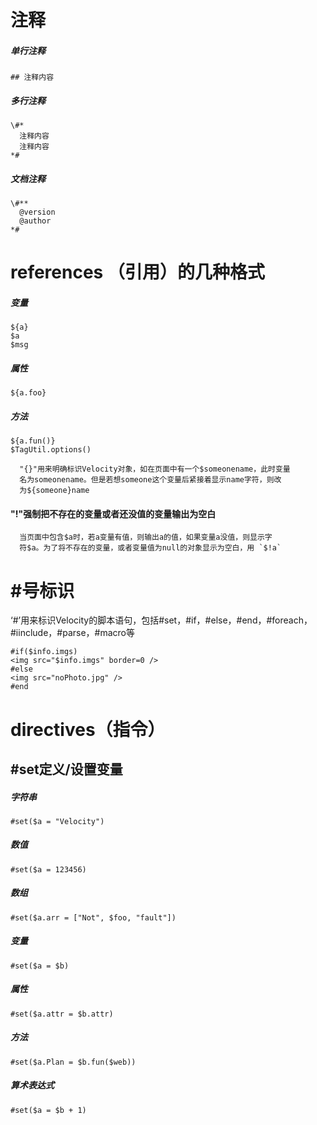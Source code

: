 # 注释

##### 单行注释

```
## 注释内容
```

##### 多行注释

```
\#*
  注释内容
  注释内容
*#
```

##### 文档注释

```
\#**
  @version
  @author
*#
```

# references （引用）的几种格式

##### 变量

```
${a}
$a
$msg
```

##### 属性

```
${a.foo}
```

##### 方法

```
${a.fun()}
$TagUtil.options()
```

```
  "{}"用来明确标识Velocity对象，如在页面中有一个$someonename，此时变量
  名为someonename。但是若想someone这个变量后紧接着显示name字符，则改
  为${someone}name
```

#### "!"强制把不存在的变量或者还没值的变量输出为空白

```
  当页面中包含$a时，若a变量有值，则输出a的值，如果变量a没值，则显示字
  符$a。为了将不存在的变量，或者变量值为null的对象显示为空白，用 `$!a`
```

# #号标识

  ‘#’用来标识Velocity的脚本语句，包括#set，#if，#else，#end，#foreach，#iinclude，#parse，#macro等

```
#if($info.imgs)
<img src="$info.imgs" border=0 />
#else
<img src="noPhoto.jpg" />
#end
```

# directives（指令）

## #set定义/设置变量

##### 字符串

```
#set($a = "Velocity")
```

##### 数值

```
#set($a = 123456)
```

##### 数组

```
#set($a.arr = ["Not", $foo, "fault"])
```

##### 变量

```
#set($a = $b)
```

##### 属性

```
#set($a.attr = $b.attr)
```

##### 方法

```
#set($a.Plan = $b.fun($web))
```

##### 算术表达式

```
#set($a = $b + 1)
```
